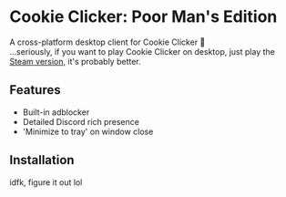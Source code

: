 # Cookie Clicker: Poor Man's Edition
A cross-platform desktop client for Cookie Clicker 🍪
<br>
...seriously, if you want to play Cookie Clicker on desktop,
just play the [Steam version,](https://store.steampowered.com/app/1454400/Cookie_Clicker/) it's probably better.

## Features
- Built-in adblocker
- Detailed Discord rich presence
- 'Minimize to tray' on window close

## Installation
idfk, figure it out lol
